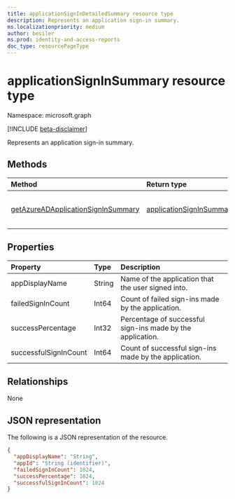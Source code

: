 ```yaml
---
title: applicationSignInDetailedSummary resource type
description: Represents an application sign-in summary.
ms.localizationpriority: medium
author: besiler
ms.prod: identity-and-access-reports
doc_type: resourcePageType
---
```


# applicationSignInSummary resource type

Namespace: microsoft.graph

[!INCLUDE [beta-disclaimer](../../includes/beta-disclaimer.md)]

Represents an application sign-in summary.

## Methods

| Method                                                                                        | Return type                                             | Description                                                                      |
| :-------------------------------------------------------------------------------------------- | :------------------------------------------------------ | :------------------------------------------------------------------------------- |
| [getAzureADApplicationSignInSummary](../api/reportroot-getazureadapplicationsigninsummary.md) | [applicationSignInSummary](applicationsigninsummary.md) | Read the properties and relationships of an **applicationSignInSummary** object. |

## Properties

| Property              | Type   | Description                                                |
| :-------------------- | :----- | :--------------------------------------------------------- |
| appDisplayName        | String | Name of the application that the user signed into.         |
| failedSignInCount     | Int64  | Count of failed sign-ins made by the application.          |
| successPercentage     | Int32  | Percentage of successful sign-ins made by the application. |
| successfulSignInCount | Int64  | Count of successful sign-ins made by the application.      |

<!--Hiding this because it's not in the metadata nor in public response objects
|appId|String|  Identifier of the application that the user signed into.|
-->

## Relationships

None

## JSON representation

The following is a JSON representation of the resource.

<!-- {
  "blockType": "resource",
  "optionalProperties": [

  ],
  "@odata.type": "microsoft.graph.applicationSignInSummary"
}-->

```json
{
  "appDisplayName": "String",
  "appId": "String (identifier)",
  "failedSignInCount": 1024,
  "successPercentage": 1024,
  "successfulSignInCount": 1024
}

```

<!-- uuid: 8fcb5dbc-d5aa-4681-8e31-b001d5168d79
2015-10-25 14:57:30 UTC -->

<!-- {
  "type": "#page.annotation",
  "description": "applicationSignInSummary resource",
  "keywords": "",
  "section": "documentation",
  "tocPath": ""
}-->
